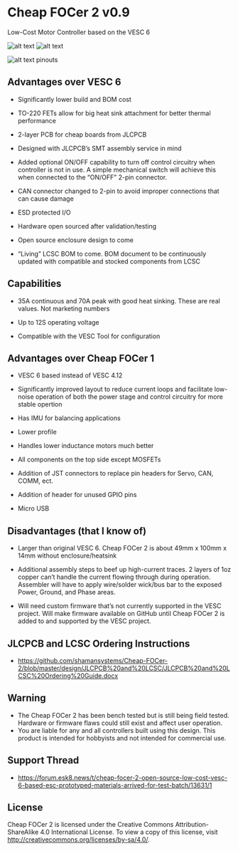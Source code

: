 # Cheap FOCer 2 v0.9
Low-Cost Motor Controller based on the VESC 6

![alt text](https://github.com/shamansystems/Cheap-FOCer-2/blob/master/design/Images/Front.PNG)
![alt text](https://github.com/shamansystems/Cheap-FOCer-2/blob/master/design/Images/Back.PNG)

![alt text](https://github.com/shamansystems/Cheap-FOCer-2/blob/master/design/Images/pinout.PNG)
pinouts


## Advantages over VESC 6

- Significantly lower build and BOM cost

- TO-220 FETs allow for big heat sink attachment for better thermal performance

- 2-layer PCB for cheap boards from JLCPCB

- Designed with JLCPCB’s SMT assembly service in mind

- Added optional ON/OFF capability to turn off control circuitry when controller is not in use. A simple mechanical switch will achieve this when connected to the “ON/OFF” 2-pin connector.

- CAN connector changed to 2-pin to avoid improper connections that can cause damage

- ESD protected I/O

- Hardware open sourced after validation/testing

- Open source enclosure design to come

- “Living” LCSC BOM to come. BOM document to be continuously updated with compatible and stocked components from LCSC

## Capabilities

- 35A continuous and 70A peak with good heat sinking. These are real values. Not marketing numbers

- Up to 12S operating voltage

- Compatible with the VESC Tool for configuration

## Advantages over Cheap FOCer 1

- VESC 6 based instead of VESC 4.12

- Significantly improved layout to reduce current loops and facilitate low-noise operation of both the power stage and control circuitry for more stable opertion

- Has IMU for balancing applications

- Lower profile

- Handles lower inductance motors much better

- All components on the top side except MOSFETs

- Addition of JST connectors to replace pin headers for Servo, CAN, COMM, ect.

- Addition of header for unused GPIO pins

- Micro USB

## Disadvantages (that I know of)

- Larger than original VESC 6. Cheap FOCer 2 is about 49mm x 100mm x 14mm without enclosure/heatsink

- Additional assembly steps to beef up high-current traces. 2 layers of 1oz copper can’t handle the current flowing through during operation. Assembler will have to apply wire/solder wick/bus bar to the exposed Power, Ground, and Phase areas.

- Will need custom firmware that’s not currently supported in the VESC project. Will make firmware available on GitHub until Cheap FOCer 2 is added to and supported by the VESC project.

## JLCPCB and LCSC Ordering Instructions

- https://github.com/shamansystems/Cheap-FOCer-2/blob/master/design/JLCPCB%20and%20LCSC/JLCPCB%20and%20LCSC%20Ordering%20Guide.docx

## Warning
- The Cheap FOCer 2 has been bench tested but is still being field tested. Hardware or firmware flaws could still exist and affect user operation. 
- You are liable for any and all controllers built using this design. This product is intended for hobbyists and not intended for commercial use. 

## Support Thread
- https://forum.esk8.news/t/cheap-focer-2-open-source-low-cost-vesc-6-based-esc-prototyped-materials-arrived-for-test-batch/13631/1

## License
Cheap FOCer 2 is licensed under the Creative Commons Attribution-ShareAlike 4.0 International License. To view a copy of this license, visit http://creativecommons.org/licenses/by-sa/4.0/.
